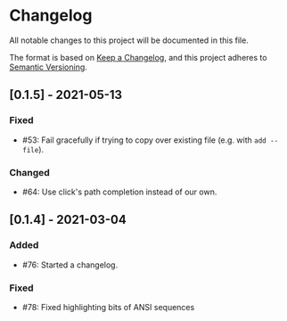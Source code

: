 # Changelog

All notable changes to this project will be documented in this file.

The format is based on [Keep a Changelog](https://keepachangelog.com/en/1.0.0/),
and this project adheres to [Semantic Versioning](https://semver.org/spec/v2.0.0.html).

## [0.1.5] - 2021-05-13

### Fixed

- #53: Fail gracefully if trying to copy over existing file (e.g. with `add --file`).

### Changed

- #64: Use click's path completion instead of our own.

## [0.1.4] - 2021-03-04

### Added

- #76: Started a changelog.

### Fixed

- #78: Fixed highlighting bits of ANSI sequences